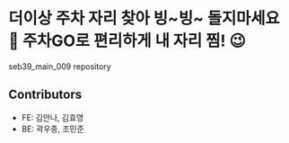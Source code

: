 # 더이상 주차 자리 찾아 빙~빙~ 돌지마세요 🚗 주차GO로 편리하게 내 자리 찜! 😉 
seb39_main_009 repository

## Contributors

- FE: 김안나, 김효영
- BE: 곽우종, 조민준
  <br/>
